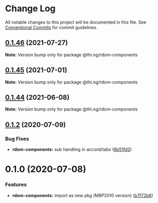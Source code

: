 # Change Log

All notable changes to this project will be documented in this file.
See [Conventional Commits](https://conventionalcommits.org) for commit guidelines.

## [0.1.46](https://github.com/thi-ng/umbrella/compare/@thi.ng/rdom-components@0.1.45...@thi.ng/rdom-components@0.1.46) (2021-07-27)

**Note:** Version bump only for package @thi.ng/rdom-components





## [0.1.45](https://github.com/thi-ng/umbrella/compare/@thi.ng/rdom-components@0.1.44...@thi.ng/rdom-components@0.1.45) (2021-07-01)

**Note:** Version bump only for package @thi.ng/rdom-components





## [0.1.44](https://github.com/thi-ng/umbrella/compare/@thi.ng/rdom-components@0.1.43...@thi.ng/rdom-components@0.1.44) (2021-06-08)

**Note:** Version bump only for package @thi.ng/rdom-components





## [0.1.2](https://github.com/thi-ng/umbrella/compare/@thi.ng/rdom-components@0.1.1...@thi.ng/rdom-components@0.1.2) (2020-07-09)


### Bug Fixes

* **rdom-components:** sub handling in accord/tabs ([6b51fd2](https://github.com/thi-ng/umbrella/commit/6b51fd2ae851070cb82c8eed7194f9b3ec03e6c0))





# 0.1.0 (2020-07-08)


### Features

* **rdom-components:** import as new pkg (MBP2010 version) ([b7f72b6](https://github.com/thi-ng/umbrella/commit/b7f72b6a19dfdc4bdb35d89bda34e787d93e5e22))
